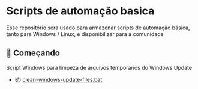 # Scripts de automação basica

Esse repositório sera usado para armazenar scripts de automação básica, tanto para Windows / Linux, e disponibilizar para a comunidade

## 🚀 Começando

Script Windows para limpeza de arquivos temporarios do Windows Update

* 📦 [clean-windows-update-files.bat](https://github.com/yagosaraivati/scripts-automation/blob/main/clean-windows-update-files.bat)
